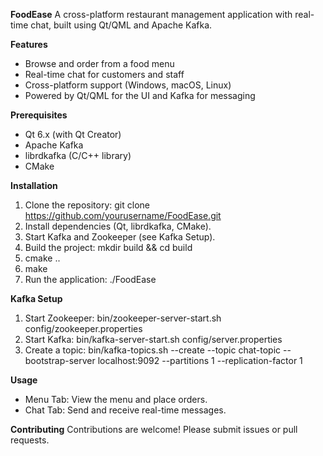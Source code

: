 **FoodEase**
A cross-platform restaurant management application with real-time chat, built using Qt/QML and Apache Kafka.

**Features**
* Browse and order from a food menu
* Real-time chat for customers and staff
* Cross-platform support (Windows, macOS, Linux)
* Powered by Qt/QML for the UI and Kafka for messaging

**Prerequisites**
* Qt 6.x (with Qt Creator)
* Apache Kafka
* librdkafka (C/C++ library)
* CMake

**Installation**
1. Clone the repository: git clone https://github.com/yourusername/FoodEase.git
2. Install dependencies (Qt, librdkafka, CMake).
3. Start Kafka and Zookeeper (see Kafka Setup).
4. Build the project: mkdir build && cd build
5. cmake ..
6. make
7. Run the application: ./FoodEase

**Kafka Setup**
1. Start Zookeeper: bin/zookeeper-server-start.sh config/zookeeper.properties
2. Start Kafka: bin/kafka-server-start.sh config/server.properties
3. Create a topic: bin/kafka-topics.sh --create --topic chat-topic --bootstrap-server localhost:9092 --partitions 1 --replication-factor 1

**Usage**
* Menu Tab: View the menu and place orders.
* Chat Tab: Send and receive real-time messages.

**Contributing**
Contributions are welcome! Please submit issues or pull requests.
